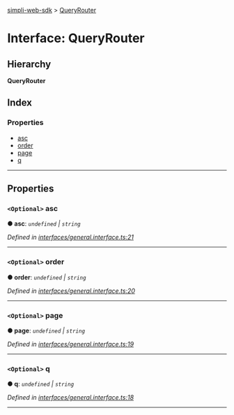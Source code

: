 [simpli-web-sdk](../README.md) > [QueryRouter](../interfaces/queryrouter.md)

# Interface: QueryRouter

## Hierarchy

**QueryRouter**

## Index

### Properties

* [asc](queryrouter.md#asc)
* [order](queryrouter.md#order)
* [page](queryrouter.md#page)
* [q](queryrouter.md#q)

---

## Properties

<a id="asc"></a>

### `<Optional>` asc

**● asc**: *`undefined` \| `string`*

*Defined in [interfaces/general.interface.ts:21](https://github.com/simplitech/simpli-web-sdk/blob/a829314/src/interfaces/general.interface.ts#L21)*

___
<a id="order"></a>

### `<Optional>` order

**● order**: *`undefined` \| `string`*

*Defined in [interfaces/general.interface.ts:20](https://github.com/simplitech/simpli-web-sdk/blob/a829314/src/interfaces/general.interface.ts#L20)*

___
<a id="page"></a>

### `<Optional>` page

**● page**: *`undefined` \| `string`*

*Defined in [interfaces/general.interface.ts:19](https://github.com/simplitech/simpli-web-sdk/blob/a829314/src/interfaces/general.interface.ts#L19)*

___
<a id="q"></a>

### `<Optional>` q

**● q**: *`undefined` \| `string`*

*Defined in [interfaces/general.interface.ts:18](https://github.com/simplitech/simpli-web-sdk/blob/a829314/src/interfaces/general.interface.ts#L18)*

___


